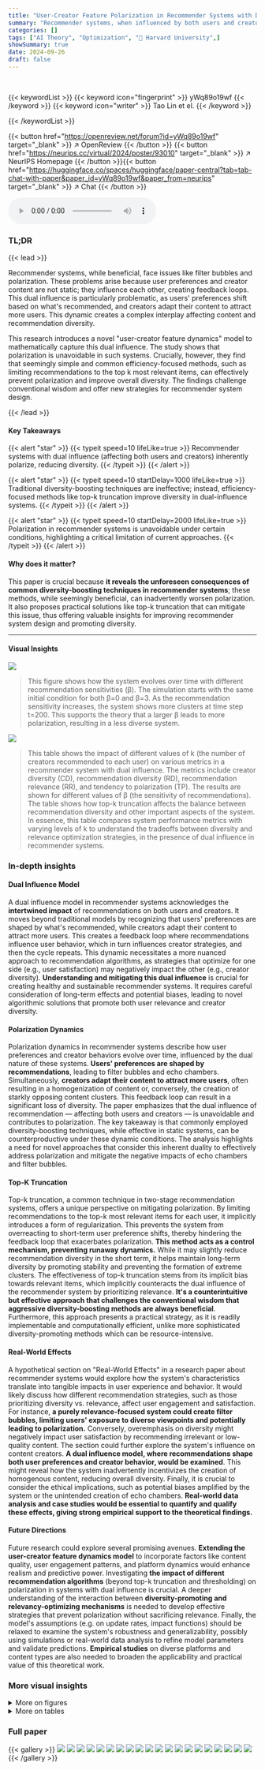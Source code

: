 ```yaml
---
title: "User-Creator Feature Polarization in Recommender Systems with Dual Influence"
summary: "Recommender systems, when influenced by both users and creators, inevitably polarize; however, prioritizing efficiency through methods like top-k truncation can surprisingly enhance diversity."
categories: []
tags: ["AI Theory", "Optimization", "🏢 Harvard University",]
showSummary: true
date: 2024-09-26
draft: false
---
```


<br>

{{< keywordList >}}
{{< keyword icon="fingerprint" >}} yWq89o19wf {{< /keyword >}}
{{< keyword icon="writer" >}} Tao Lin et el. {{< /keyword >}}
 
{{< /keywordList >}}

{{< button href="https://openreview.net/forum?id=yWq89o19wf" target="_blank" >}}
↗ OpenReview
{{< /button >}}
{{< button href="https://neurips.cc/virtual/2024/poster/93010" target="_blank" >}}
↗ NeurIPS Homepage
{{< /button >}}{{< button href="https://huggingface.co/spaces/huggingface/paper-central?tab=tab-chat-with-paper&paper_id=yWq89o19wf&paper_from=neurips" target="_blank" >}}
↗ Chat
{{< /button >}}



<audio controls>
    <source src="https://ai-paper-reviewer.com/yWq89o19wf/podcast.wav" type="audio/wav">
    Your browser does not support the audio element.
</audio>


### TL;DR


{{< lead >}}

Recommender systems, while beneficial, face issues like filter bubbles and polarization.  These problems arise because user preferences and creator content are not static; they influence each other, creating feedback loops. This dual influence is particularly problematic, as users' preferences shift based on what's recommended, and creators adapt their content to attract more users.  This dynamic creates a complex interplay affecting content and recommendation diversity.

This research introduces a novel "user-creator feature dynamics" model to mathematically capture this dual influence.  The study shows that polarization is unavoidable in such systems.  Crucially, however, they find that seemingly simple and common efficiency-focused methods, such as limiting recommendations to the top k most relevant items, can effectively prevent polarization and improve overall diversity.  The findings challenge conventional wisdom and offer new strategies for recommender system design.

{{< /lead >}}


#### Key Takeaways

{{< alert "star" >}}
{{< typeit speed=10 lifeLike=true >}} Recommender systems with dual influence (affecting both users and creators) inherently polarize, reducing diversity. {{< /typeit >}}
{{< /alert >}}

{{< alert "star" >}}
{{< typeit speed=10 startDelay=1000 lifeLike=true >}} Traditional diversity-boosting techniques are ineffective; instead, efficiency-focused methods like top-k truncation improve diversity in dual-influence systems. {{< /typeit >}}
{{< /alert >}}

{{< alert "star" >}}
{{< typeit speed=10 startDelay=2000 lifeLike=true >}} Polarization in recommender systems is unavoidable under certain conditions, highlighting a critical limitation of current approaches. {{< /typeit >}}
{{< /alert >}}

#### Why does it matter?
This paper is crucial because **it reveals the unforeseen consequences of common diversity-boosting techniques in recommender systems**; these methods, while seemingly beneficial, can inadvertently worsen polarization.  It also proposes practical solutions like top-k truncation that can mitigate this issue, thus offering valuable insights for improving recommender system design and promoting diversity.

------
#### Visual Insights



![](https://ai-paper-reviewer.com/yWq89o19wf/figures_6_1.jpg)

> This figure shows how the system evolves over time with different recommendation sensitivities (β). The simulation starts with the same initial condition for both β=0 and β=3. As the recommendation sensitivity increases, the system shows more clusters at time step t=200. This supports the theory that a larger β leads to more polarization, resulting in a less diverse system.





![](https://ai-paper-reviewer.com/yWq89o19wf/tables_9_1.jpg)

> This table shows the impact of different values of k (the number of creators recommended to each user) on various metrics in a recommender system with dual influence. The metrics include creator diversity (CD), recommendation diversity (RD), recommendation relevance (RR), and tendency to polarization (TP).  The results are shown for different values of β (the sensitivity of recommendations).  The table shows how top-k truncation affects the balance between recommendation diversity and other important aspects of the system. In essence, this table compares system performance metrics with varying levels of k to understand the tradeoffs between diversity and relevance optimization strategies, in the presence of dual influence in recommender systems.





### In-depth insights


#### Dual Influence Model
A dual influence model in recommender systems acknowledges the **intertwined impact** of recommendations on both users and creators.  It moves beyond traditional models by recognizing that users' preferences are shaped by what's recommended, while creators adapt their content to attract more users. This creates a feedback loop where recommendations influence user behavior, which in turn influences creator strategies, and then the cycle repeats. This dynamic necessitates a more nuanced approach to recommendation algorithms, as strategies that optimize for one side (e.g., user satisfaction) may negatively impact the other (e.g., creator diversity).  **Understanding and mitigating this dual influence** is crucial for creating healthy and sustainable recommender systems. It requires careful consideration of long-term effects and potential biases, leading to novel algorithmic solutions that promote both user relevance and creator diversity.

#### Polarization Dynamics
Polarization dynamics in recommender systems describe how user preferences and creator behaviors evolve over time, influenced by the dual nature of these systems.  **Users' preferences are shaped by recommendations**, leading to filter bubbles and echo chambers. Simultaneously, **creators adapt their content to attract more users**, often resulting in a homogenization of content or, conversely, the creation of starkly opposing content clusters.  This feedback loop can result in a significant loss of diversity. The paper emphasizes that the dual influence of recommendation — affecting both users and creators — is unavoidable and contributes to polarization.  The key takeaway is that commonly employed diversity-boosting techniques, while effective in static systems, can be counterproductive under these dynamic conditions. The analysis highlights a need for novel approaches that consider this inherent duality to effectively address polarization and mitigate the negative impacts of echo chambers and filter bubbles.

#### Top-K Truncation
Top-k truncation, a common technique in two-stage recommendation systems, offers a unique perspective on mitigating polarization. By limiting recommendations to the top-k most relevant items for each user, it implicitly introduces a form of regularization.  This prevents the system from overreacting to short-term user preference shifts, thereby hindering the feedback loop that exacerbates polarization. **This method acts as a control mechanism, preventing runaway dynamics.** While it may slightly reduce recommendation diversity in the short term,  it helps maintain long-term diversity by promoting stability and preventing the formation of extreme clusters.  The effectiveness of top-k truncation stems from its implicit bias towards relevant items, which implicitly counteracts the dual influence of the recommender system by prioritizing relevance. **It's a counterintuitive but effective approach that challenges the conventional wisdom that aggressive diversity-boosting methods are always beneficial**.  Furthermore, this approach presents a practical strategy, as it is readily implementable and computationally efficient, unlike more sophisticated diversity-promoting methods which can be resource-intensive.

#### Real-World Effects
A hypothetical section on "Real-World Effects" in a research paper about recommender systems would explore how the system's characteristics translate into tangible impacts in user experience and behavior.  It would likely discuss how different recommendation strategies, such as those prioritizing diversity vs. relevance, affect user engagement and satisfaction.  For instance, **a purely relevance-focused system could create filter bubbles, limiting users' exposure to diverse viewpoints and potentially leading to polarization.** Conversely, overemphasis on diversity might negatively impact user satisfaction by recommending irrelevant or low-quality content.  The section could further explore the system's influence on content creators.  **A dual influence model, where recommendations shape both user preferences and creator behavior, would be examined**.  This might reveal how the system inadvertently incentivizes the creation of homogenous content, reducing overall diversity.  Finally, it is crucial to consider the ethical implications, such as potential biases amplified by the system or the unintended creation of echo chambers.  **Real-world data analysis and case studies would be essential to quantify and qualify these effects, giving strong empirical support to the theoretical findings.**

#### Future Directions
Future research could explore several promising avenues.  **Extending the user-creator feature dynamics model** to incorporate factors like content quality, user engagement patterns, and platform dynamics would enhance realism and predictive power.  Investigating **the impact of different recommendation algorithms** (beyond top-k truncation and thresholding) on polarization in systems with dual influence is crucial.  A deeper understanding of the interaction between **diversity-promoting and relevancy-optimizing mechanisms** is needed to develop effective strategies that prevent polarization without sacrificing relevance.  Finally, the model's assumptions (e.g. on update rates, impact functions) should be relaxed to examine the system's robustness and generalizability, possibly using simulations or real-world data analysis to refine model parameters and validate predictions.  **Empirical studies** on diverse platforms and content types are also needed to broaden the applicability and practical value of this theoretical work.


### More visual insights

<details>
<summary>More on figures
</summary>


![](https://ai-paper-reviewer.com/yWq89o19wf/figures_7_1.jpg)

> This figure shows how four different metrics (Creator Diversity, Recommendation Diversity, Recommendation Relevance, and Tendency to Polarization) change over time for different values of the sensitivity parameter β. The sensitivity parameter β controls how sensitive the recommendation system is to the relevance of a creator to a user; a larger β corresponds to a higher emphasis on relevance. The results show that a larger β leads to higher recommendation relevance and alleviates polarization.  For β = 0, all recommendations are uniformly random. For β = ∞, only the single most relevant creator is ever recommended.


![](https://ai-paper-reviewer.com/yWq89o19wf/figures_7_2.jpg)

> This figure shows how different creator update rates (ηc) affect the creator diversity, recommendation diversity, recommendation relevance, and tendency to polarization over time in synthetic data.  It demonstrates that faster creator update rates lead to more extreme polarization and lower diversity.


![](https://ai-paper-reviewer.com/yWq89o19wf/figures_7_3.jpg)

> This figure shows how four different metrics (Creator Diversity, Recommendation Diversity, Recommendation Relevance, and Tendency to Polarization) change over time (1000 time steps) under different user update rates (ηu).  The user update rate controls how quickly user preferences change based on recommendations.  As the user update rate increases, the system tends towards polarization, which is indicated by the Tendency to Polarization metric converging toward 1.  Conversely, lower user update rates are associated with higher levels of diversity. The figure demonstrates a clear relationship between the speed of user preference changes and the level of polarization in the recommender system.


![](https://ai-paper-reviewer.com/yWq89o19wf/figures_8_1.jpg)

> This figure shows how four different metrics change over time in a synthetic data experiment. The four metrics are creator diversity, recommendation diversity, recommendation relevance, and tendency to polarization.  The experiment manipulates the recommendation sensitivity parameter (β) to observe its effect on these four metrics.  A larger β indicates that users receive more relevant recommendations. The results show that a larger β leads to less polarization.


![](https://ai-paper-reviewer.com/yWq89o19wf/figures_8_2.jpg)

> The figure shows the results of experiments conducted on the MovieLens 20M dataset using a diversity-aware objective function.  The diversity-aware objective function combines recommendation relevance and diversity, with the parameter ρ controlling the strength of diversity-boosting. The figure displays the changes in Creator Diversity, Recommendation Diversity, Recommendation Relevance, and Tendency to Polarization over time for different values of ρ (0.0, 0.5, and 1.0).  The results indicate the impact of emphasizing diversity on the overall characteristics of the recommender system.


![](https://ai-paper-reviewer.com/yWq89o19wf/figures_14_1.jpg)

> This figure shows the effects of fixing some dimensions of the user feature vectors (e.g., age, gender) on the dynamics of the recommender system.  As more dimensions are fixed (meaning they don't change during the system's evolution), the diversity improves and the tendency toward polarization decreases. This suggests that incorporating fixed features reflecting stable user attributes can mitigate polarization.


![](https://ai-paper-reviewer.com/yWq89o19wf/figures_16_1.jpg)

> This figure shows the changes of four measures (Creator Diversity, Recommendation Diversity, Recommendation Relevance, and Tendency to Polarization) over time under different truncation thresholds (τ).  It illustrates how different threshold values in the threshold truncation method affect the diversity and polarization in a recommender system.  The x-axis represents time, while the y-axis shows the values of the four measures. Each line corresponds to a different threshold value.


![](https://ai-paper-reviewer.com/yWq89o19wf/figures_17_1.jpg)

> This figure illustrates the architecture of a two-tower recommendation model used in the MovieLens experiment.  Each tower consists of a deep neural network (DNN) that processes either user IDs or item/creator IDs.  The output of each DNN is a 16-dimensional embedding vector representing the user or item/creator's features.  These two embedding vectors are then compared using an inner product to obtain a prediction score indicating the relevance of the item/creator to the user.


![](https://ai-paper-reviewer.com/yWq89o19wf/figures_18_1.jpg)

> This figure shows the results of simulations on synthetic data, illustrating the impact of the recommendation sensitivity parameter (β) on various metrics over time.  It demonstrates how different values of β, ranging from uniform recommendations (β=0) to only recommending the most relevant creator (β=∞), affect creator diversity, recommendation diversity, recommendation relevance, and the tendency towards polarization. The key observation is that a larger β value, representing more personalized recommendations, mitigates polarization and improves diversity.


![](https://ai-paper-reviewer.com/yWq89o19wf/figures_19_1.jpg)

> This figure displays the results of synthetic data experiments.  It shows how four metrics (Creator Diversity, Recommendation Diversity, Recommendation Relevance, and Tendency to Polarization) change over time (500 time steps) under various recommendation sensitivity parameters (β). The results indicate that a larger β (meaning the system is more sensitive to relevance) leads to higher creator diversity, recommendation relevance, and less polarization.


</details>




<details>
<summary>More on tables
</summary>


![](https://ai-paper-reviewer.com/yWq89o19wf/tables_14_1.jpg)
> This table compares the current work with other related works in terms of several key aspects: whether users and creators are adaptive, whether a creator reward is involved, whether a dynamic model or equilibrium model is employed, and what content adjustment model is used.  The table highlights the differences in assumptions and modeling approaches between the works.

![](https://ai-paper-reviewer.com/yWq89o19wf/tables_15_1.jpg)
> This table presents the results of experiments on synthetic data to demonstrate the effects of top-k truncation on diversity metrics.  It shows how different values of k (the number of top creators considered) impact creator diversity, recommendation diversity, recommendation relevance, and the tendency toward polarization.  The results indicate a tradeoff between these metrics, with smaller k values generally improving recommendation relevance and reducing polarization but decreasing recommendation diversity.

![](https://ai-paper-reviewer.com/yWq89o19wf/tables_18_1.jpg)
> This table shows the impact of different top-k truncation values on key metrics of a recommender system.  The metrics include Creator Diversity (CD), which measures the diversity of creator features; Recommendation Diversity (RD), which measures the diversity of items recommended to a user; Recommendation Relevance (RR), which measures the relevance of recommended items; and Tendency to Polarization (TP), which quantifies how close the system is to a polarized state. The table shows that smaller k values generally improve CD and RR, reduce TP, but negatively impact RD.

![](https://ai-paper-reviewer.com/yWq89o19wf/tables_19_1.jpg)
> This table presents the results of experiments on synthetic data using threshold truncation.  It shows the impact of different threshold values (cos(60°), cos(72°), cos(90°), etc.) on several key metrics: Creator Diversity (CD), Recommendation Diversity (RD), Recommendation Relevance (RR), and Tendency to Polarization (TP).  The data is analyzed for different values of the sensitivity parameter beta (β = 0, 1, 3). The results demonstrate how different truncation thresholds affect the diversity and polarization of the recommender system under different sensitivity levels.

</details>




### Full paper

{{< gallery >}}
<img src="https://ai-paper-reviewer.com/yWq89o19wf/1.png" class="grid-w50 md:grid-w33 xl:grid-w25" />
<img src="https://ai-paper-reviewer.com/yWq89o19wf/2.png" class="grid-w50 md:grid-w33 xl:grid-w25" />
<img src="https://ai-paper-reviewer.com/yWq89o19wf/3.png" class="grid-w50 md:grid-w33 xl:grid-w25" />
<img src="https://ai-paper-reviewer.com/yWq89o19wf/4.png" class="grid-w50 md:grid-w33 xl:grid-w25" />
<img src="https://ai-paper-reviewer.com/yWq89o19wf/5.png" class="grid-w50 md:grid-w33 xl:grid-w25" />
<img src="https://ai-paper-reviewer.com/yWq89o19wf/6.png" class="grid-w50 md:grid-w33 xl:grid-w25" />
<img src="https://ai-paper-reviewer.com/yWq89o19wf/7.png" class="grid-w50 md:grid-w33 xl:grid-w25" />
<img src="https://ai-paper-reviewer.com/yWq89o19wf/8.png" class="grid-w50 md:grid-w33 xl:grid-w25" />
<img src="https://ai-paper-reviewer.com/yWq89o19wf/9.png" class="grid-w50 md:grid-w33 xl:grid-w25" />
<img src="https://ai-paper-reviewer.com/yWq89o19wf/10.png" class="grid-w50 md:grid-w33 xl:grid-w25" />
<img src="https://ai-paper-reviewer.com/yWq89o19wf/11.png" class="grid-w50 md:grid-w33 xl:grid-w25" />
<img src="https://ai-paper-reviewer.com/yWq89o19wf/12.png" class="grid-w50 md:grid-w33 xl:grid-w25" />
<img src="https://ai-paper-reviewer.com/yWq89o19wf/13.png" class="grid-w50 md:grid-w33 xl:grid-w25" />
<img src="https://ai-paper-reviewer.com/yWq89o19wf/14.png" class="grid-w50 md:grid-w33 xl:grid-w25" />
<img src="https://ai-paper-reviewer.com/yWq89o19wf/15.png" class="grid-w50 md:grid-w33 xl:grid-w25" />
<img src="https://ai-paper-reviewer.com/yWq89o19wf/16.png" class="grid-w50 md:grid-w33 xl:grid-w25" />
<img src="https://ai-paper-reviewer.com/yWq89o19wf/17.png" class="grid-w50 md:grid-w33 xl:grid-w25" />
<img src="https://ai-paper-reviewer.com/yWq89o19wf/18.png" class="grid-w50 md:grid-w33 xl:grid-w25" />
<img src="https://ai-paper-reviewer.com/yWq89o19wf/19.png" class="grid-w50 md:grid-w33 xl:grid-w25" />
<img src="https://ai-paper-reviewer.com/yWq89o19wf/20.png" class="grid-w50 md:grid-w33 xl:grid-w25" />
{{< /gallery >}}